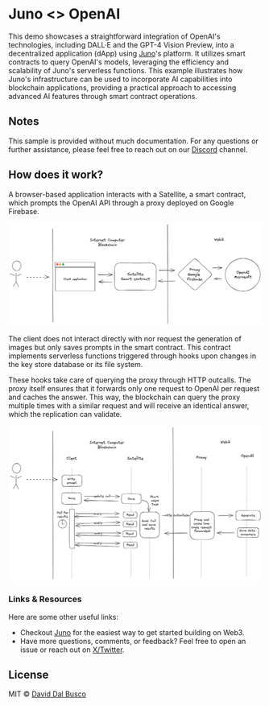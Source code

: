 # Juno <> OpenAI

This demo showcases a straightforward integration of OpenAI's technologies, including DALL·E and the GPT-4 Vision Preview, into a decentralized application (dApp) using [Juno](https://juno.build)'s platform. It utilizes smart contracts to query OpenAI's models, leveraging the efficiency and scalability of Juno's serverless functions. This example illustrates how Juno's infrastructure can be used to incorporate AI capabilities into blockchain applications, providing a practical approach to accessing advanced AI features through smart contract operations.

## Notes

This sample is provided without much documentation. For any questions or further assistance, please feel free to reach out on our [Discord](https://discord.gg/wHZ57Z2RAG) channel.

## How does it work?

A browser-based application interacts with a Satellite, a smart contract, which prompts the OpenAI API through a proxy deployed on Google Firebase.

![Overview](./assets/overview.png)

The client does not interact directly with nor request the generation of images but only saves prompts in the smart contract. This contract implements serverless functions triggered through hooks upon changes in the key store database or its file system.

These hooks take care of querying the proxy through HTTP outcalls. The proxy itself ensures that it forwards only one request to OpenAI per request and caches the answer. This way, the blockchain can query the proxy multiple times with a similar request and will receive an identical answer, which the replication can validate.

![Flow chat](./assets/flow.png)

### Links & Resources

Here are some other useful links:

- Checkout [Juno](https://juno.build) for the easiest way to get started building on Web3.
- Have more questions, comments, or feedback? Feel free to open an issue or reach out on [X/Twitter](https://twitter.com/daviddalbusco).

## License

MIT © [David Dal Busco](mailto:david.dalbusco@outlook.com)
